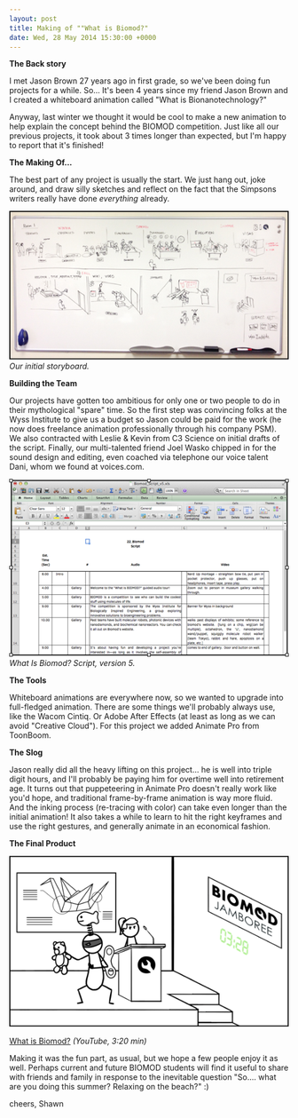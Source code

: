 ```yaml
---
layout: post
title: Making of ""What is Biomod?"
date: Wed, 28 May 2014 15:30:00 +0000
---
```



**The Back story**

I met Jason Brown 27 years ago in first grade, so we've been doing fun projects for a while.
So... It's been 4 years since my friend Jason Brown and I created a whiteboard animation called "What is Bionanotechnology?"

Anyway, last winter we thought it would be cool to make a new animation to help explain the concept behind the BIOMOD competition. Just like all our previous projects, it took about 3 times longer than expected, but I'm happy to report that it's finished!

**The Making Of...**

The best part of any project is usually the start. We just hang out, joke around, and draw silly sketches and reflect on the fact that the Simpsons writers really have done *everything* already.


![](2014-05-28-what-is-biomod/storyboard.png?raw=true)
*Our initial storyboard.*


**Building the Team**

Our projects have gotten too ambitious for only one or two people to do in their mythological "spare" time. So the first step was convincing folks at the Wyss Institute to give us a budget so Jason could be paid for the work (he now does freelance animation professionally through his company PSM). We also contracted with Leslie & Kevin from C3 Science on initial drafts of the script. Finally, our multi-talented friend Joel Wasko chipped in for the sound design and editing, even coached via telephone our voice talent Dani, whom we found at voices.com.

![](2014-05-28-what-is-biomod/script.png?raw=true)
*What Is Biomod? Script, version 5.*

**The Tools**

Whiteboard animations are everywhere now, so we wanted to upgrade into full-fledged animation. There are some things we'll probably always use, like the Wacom Cintiq. Or Adobe After Effects (at least as long as we can avoid "Creative Cloud"). For this project we added Animate Pro from ToonBoom.

**The Slog**

Jason really did all the heavy lifting on this project... he is well into triple digit hours, and I'll probably be paying him for overtime well into retirement age. It turns out that puppeteering in Animate Pro doesn't really work like you'd hope, and traditional frame-by-frame animation is way more fluid. And the inking process (re-tracing with color) can take even longer than the initial animation! It also takes a while to learn to hit the right keyframes and use the right gestures, and generally animate in an economical fashion.


**The Final Product**

[![](2014-05-28-what-is-biomod/final.png?raw=true)](http://bit.ly/whtisbmod)

[What is Biomod?](http://bit.ly/whtisbmod) *(YouTube, 3:20 min)*


Making it was the fun part, as usual, but we hope a few people enjoy it as well. Perhaps current and future BIOMOD students will find it useful to share with friends and family in response to the inevitable question "So.... what are you doing this summer? Relaxing on the beach?" :)

cheers,
Shawn
